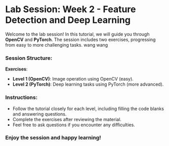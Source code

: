 
# Lab Session: Week 2 - Feature Detection and Deep Learning

Welcome to the lab session! In this tutorial, we will guide you through **OpenCV** and **PyTorch**. The session includes two exercises, progressing from easy to more challenging tasks.
wang
wang
### Session Structure:
**Exercises**:
   - **Level 1 (OpenCV)**: Image operation using OpenCV (easy).
   - **Level 2 (PyTorch)**: Deep learning tasks using PyTorch (more advanced).

### Instructions:
- Follow the tutorial closely for each level, including filling the code blanks and answering questions.
- Complete the exercises after reviewing the material.
- Feel free to ask questions if you encounter any difficulties.

### Enjoy the session and happy learning!
